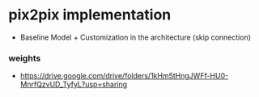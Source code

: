 #  pix2pix implementation
- Baseline Model + Customization in the architecture (skip connection)

### weights
- https://drive.google.com/drive/folders/1kHm5tHngJWFf-HU0-MnrfQzvUD_TyfyL?usp=sharing
